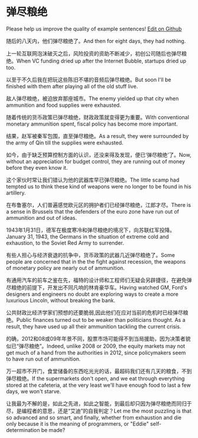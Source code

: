 # 弹尽粮绝

Please help us improve the quality of example sentences! [Edit on Github](https://github.com/jiyushe/jiyu-example-sentence-source/blob/main/chinese/danjinliangjue.md)

<p><span class="chinese">随后的八天内，他们弹尽粮绝了。</span><span class="english">And then for eight days, they had nothing.</span></p>

<p><span class="chinese">上一轮互联网泡沫破灭之后，风险投资的资助不断减少，初创公司随后也弹尽粮绝。</span><span class="english">When VC funding dried up after the Internet Bubble, startups dried up too.</span></p>

<p><span class="chinese">以至于不久后我在把玩这些陈旧不堪的音频后弹尽粮绝。</span><span class="english">But soon I'll be finished with them after playing all of the old stuff live.</span></p>

<p><span class="chinese">敌人弹尽粮绝，被迫放弃那座城市。</span><span class="english">The enemy yielded up that city when ammunition and food supplies were exhausted.</span></p>

<p><span class="chinese">随着传统的货币政策已弹尽粮绝，财政政策就变得更为重要。</span><span class="english">With conventional monetary ammunition spent, fiscal policy has become more important.</span></p>

<p><span class="chinese">结果，赵军被秦军包围，直至弹尽粮绝。</span><span class="english">As a result, they were surrounded by the army of Qin till the supplies were exhausted.</span></p>

<p><span class="chinese">如今，由于缺乏预算控制方面的认识，还没来得及发现，便已‘弹尽粮绝’了。</span><span class="english">Now, without an appreciation for budget control, they are running out of money before they even know it.</span></p>

<p><span class="chinese">这个家伙时常让我们错认为他的武器库早已弹尽粮绝。</span><span class="english">The little scamp had tempted us to think these kind of weapons were no longer to be found in his artillery.</span></p>

<p><span class="chinese">在布鲁塞尔，人们普遍感觉欧元区的拥护者们已经弹尽粮绝，江郎才尽。</span><span class="english">There is a sense in Brussels that the defenders of the euro zone have run out of ammunition and out of ideas.</span></p>

<p><span class="chinese">1943年1月31日，德军在极度寒冷和弹尽粮绝的境况下，向苏联红军投降。</span><span class="english">January 31, 1943, the Germans in the situation of extreme cold and exhaustion, to the Soviet Red Army to surrender.</span></p>

<p><span class="chinese">有些人担心与经济衰退的抗争中，货币政策的武器几近弹尽粮绝了。</span><span class="english">Some people are concerned that in the the fight against recession, the weapons of monetary policy are nearly out of ammunition.</span></p>

<p><span class="chinese">有通用汽车的前车之鉴在先，福特的设计师和工程师们无疑会另辟捷径，在避免弹尽粮绝的前提下，开发出不同凡响的林肯豪华车。</span><span class="english">Having watched GM, Ford's designers and engineers no doubt are exploring ways to create a more luxurious Lincoln, without breaking the bank.</span></p>

<p><span class="chinese">公共财政比经济学家们预想的还要脆弱,因此他们在应对当前的危机时已经弹尽粮绝。</span><span class="english">Public finances turned out to be weaker than politicians thought. As a result, they have used up all their ammunition tackling the current crisis.</span></p>

<p><span class="chinese">的确，2012和08或09年年景不同，股票市场可能得不到当局援助，因为决策者貌似已“弹尽粮绝”。</span><span class="english">Indeed, unlike 2008 or 2009, the equity markets may not get much of a hand from the authorities in 2012, since policymakers seem to have run out of ammunition.</span></p>

<p><span class="chinese">万一超市不开门，食堂储备的东西吃光光的话，最超码我们还有几天的粮食，不到弹尽粮绝。</span><span class="english">If the supermarkets don't open, and we eat through everything stored at the cafeteria, at the very least we'll have enough food to last a few days, we won't starve.</span></p>

<p><span class="chinese">让我最为不解的是，如此之先进，如此之智能，到最后却只因为弹尽粮绝而同归于尽，是编程者的意思，还是“艾迪”的自我判定？</span><span class="english">Let me the most puzzling is that so advanced and so smart, and finally, whether from exhaustion and die only because it is the meaning of programmers, or "Eddie" self-determination be made?</span></p>

